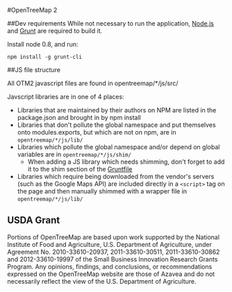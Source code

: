 #OpenTreeMap 2

##Dev requirements
While not necessary to run the application, [Node.js](http://nodejs.org/) and [Grunt](http://gruntjs.com/) are required to build it.

Install node 0.8, and run:
```
npm install -g grunt-cli
```


##JS file structure

All OTM2 javascript files are found in opentreemap/*/js/src/

Javscript libraries are in one of 4 places:
  - Libraries that are maintained by their authors on NPM are listed in the package.json and brought in by npm install
  - Libraries that don't pollute the global namespace and put themselves onto modules.exports, but which are not on npm, are in `opentreemap/*/js/lib/`
  - Libraries which pollute the global namespace and/or depend on global variables are in `opentreemap/*/js/shim/`
    * When adding a JS library which needs shimming, don't forget to add it to the shim section of the [Gruntfile](Gruntfile.js)
  - Libraries which require being downloaded from the vendor's servers (such as the Google Maps API) are included directly in a `<script>` tag on the page and then manually shimmed with a wrapper file in `opentreemap/*/js/lib/`

USDA Grant
---------------
Portions of OpenTreeMap are based upon work supported by the National Institute of Food and Agriculture, U.S. Department of Agriculture, under Agreement No. 2010-33610-20937, 2011-33610-30511, 2011-33610-30862 and 2012-33610-19997 of the Small Business Innovation Research Grants Program. Any opinions, findings, and conclusions, or recommendations expressed on the OpenTreeMap website are those of Azavea and do not necessarily reflect the view of the U.S. Department of Agriculture.
